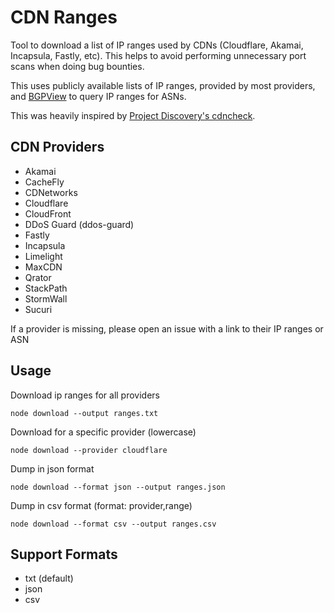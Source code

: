 # CDN Ranges
Tool to download a list of IP ranges used by CDNs (Cloudflare, Akamai, Incapsula, Fastly, etc). This helps to avoid performing unnecessary port scans when doing bug bounties.

This uses publicly available lists of IP ranges, provided by most providers, and [BGPView](https://bgpview.io/) to query IP ranges for ASNs.

This was heavily inspired by [Project Discovery's cdncheck](https://github.com/projectdiscovery/cdncheck).

## CDN Providers
* Akamai
* CacheFly
* CDNetworks
* Cloudflare
* CloudFront
* DDoS Guard (ddos-guard)
* Fastly
* Incapsula
* Limelight
* MaxCDN
* Qrator
* StackPath
* StormWall
* Sucuri

If a provider is missing, please open an issue with a link to their IP ranges or ASN

## Usage
Download ip ranges for all providers
```
node download --output ranges.txt
```

Download for a specific provider (lowercase)
```
node download --provider cloudflare
```

Dump in json format
```
node download --format json --output ranges.json
```

Dump in csv format (format: provider,range)
```
node download --format csv --output ranges.csv
```

## Support Formats
* txt (default)
* json
* csv
